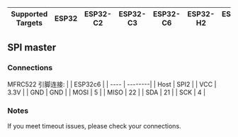 | Supported Targets | ESP32 | ESP32-C2 | ESP32-C3 | ESP32-C6 | ESP32-H2 | ESP32-S2 | ESP32-S3 |
| ----------------- | ----- | -------- | -------- | -------- | -------- | -------- | -------- |

## SPI master  

### Connections

MFRC522 引脚连接:
|      | ESP32c6 |
| ---- | --------|
| Host | SPI2    |
| VCC  | 3.3V    |
| GND  | GND     |
| MOSI | 5       |
| MISO | 22      |
| SDA  | 21      |
| SCK  | 4       |  

### Notes

If you meet timeout issues, please check your connections.
